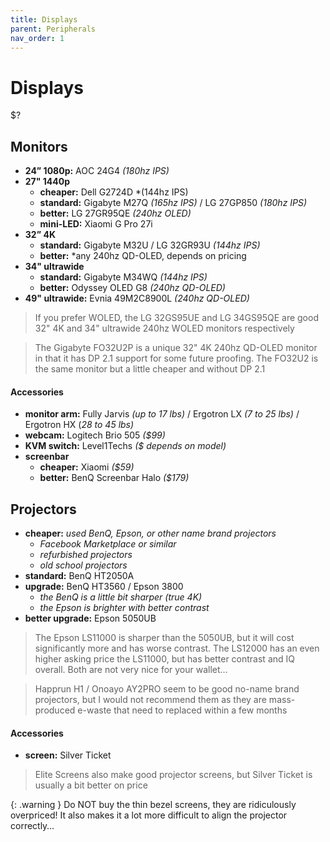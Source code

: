 ```yaml
---
title: Displays
parent: Peripherals
nav_order: 1
---
```

# Displays

$?

## Monitors

- **24” 1080p:** AOC 24G4 *(180hz IPS)*
- **27" 1440p** 
	- **cheaper:** Dell G2724D *(144hz IPS)
	- **standard:** Gigabyte M27Q *(165hz IPS)* / LG 27GP850 *(180hz IPS)*
	- **better:** LG 27GR95QE *(240hz OLED)*
	- **mini-LED:** Xiaomi G Pro 27i
- **32” 4K** 
	- **standard:** Gigabyte M32U / LG 32GR93U *(144hz IPS)*
	- **better:** *any 240hz QD-OLED, depends on pricing
- **34" ultrawide** 
	- **standard:** Gigabyte M34WQ *(144hz IPS)*
	- **better:** Odyssey OLED G8 *(240hz QD-OLED)*
 - **49" ultrawide:** Evnia 49M2C8900L *(240hz QD-OLED)*

> If you prefer WOLED, the LG 32GS95UE and LG 34GS95QE are good 32" 4K and 34" ultrawide 240hz WOLED monitors respectively

> The Gigabyte FO32U2P is a unique 32" 4K 240hz QD-OLED monitor in that it has DP 2.1 support for some future proofing. The FO32U2 is the same monitor but a little cheaper and without DP 2.1

#### Accessories

- **monitor arm:** Fully Jarvis *(up to 17 lbs)* / Ergotron LX *(7 to 25 lbs)* / Ergotron HX (*28 to 45 lbs)*
- **webcam:** Logitech Brio 505 *($99)*
- **KVM switch:** Level1Techs *($ depends on model)*
- **screenbar** 
	- **cheaper:** Xiaomi *($59)*
	- **better:** BenQ Screenbar Halo *($179)*

## Projectors

- **cheaper:** *used BenQ, Epson, or other name brand projectors*
	- *Facebook Marketplace or similar*
	- *refurbished projectors*
	- *old school projectors*
- **standard:** BenQ HT2050A
- **upgrade:** BenQ HT3560 / Epson 3800
	- *the BenQ is a little bit sharper (true 4K)*
	- *the Epson is brighter with better contrast*
- **better upgrade:** Epson 5050UB

> The Epson LS11000 is sharper than the 5050UB, but it will cost significantly more and has worse contrast. The LS12000 has an even higher asking price the LS11000, but has better contrast and IQ overall. Both are not very nice for your wallet…

> Happrun H1 / Onoayo AY2PRO seem to be good no-name brand projectors, but I would not recommend them as they are mass-produced e-waste that need to replaced within a few months

#### Accessories

- **screen:** Silver Ticket 


> Elite Screens also make good projector screens, but Silver Ticket is usually a bit better on price

{: .warning }
Do NOT buy the thin bezel screens, they are ridiculously overpriced! It also makes it a lot more difficult to align the projector correctly…
